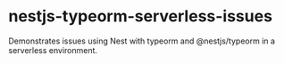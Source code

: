 # nestjs-typeorm-serverless-issues
Demonstrates issues using Nest with typeorm and @nestjs/typeorm in a serverless environment.
